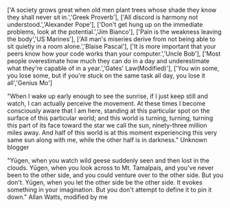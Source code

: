 ['A society grows great when old men plant trees whose shade they know they shall never sit in.','Greek Proverb'],
['All discord is harmony not understood.','Alexander Pope'],
['Don't get hung up on the immediate problems, look at the potential.','Jim Bianco'],
['Pain is the weakness leaving the body','US Marines'],
['All man's miseries derive from not being able to sit quietly in a room alone.','Blaise Pascal'],
['It is more important that your peers know how your code works than your computer.','Uncle Bob'],
['Most people overestimate how much they can do in a day and underestimate what they're capable of in a year.','Gates' Law(Modified)'], 
['You win some, you lose some, but if you're stuck on the same task all day, you lose it all','Genius Mo']

"When I wake up early enough to see the sunrise, if I just keep still and watch, I can actually perceive the movement. At these times I become consciously aware that I am here, standing at this particular spot on the surface of this particular world; and this world is turning, turning, turning this part of its face toward the star we call the sun, ninety-three million miles away. And half of this world is at this moment experiencing this very same sun along with me, while the other half is in darkness."
Unknown blogger

"Yūgen, when you watch wild geese suddenly seen and then lost in the clouds. Yūgen, when you look across to Mt. Tamalpais, and you've never been to the other side, and you could venture over to the other side. But you don't. Yūgen, when you let the other side be the other side. It evokes something in your imagination. But you don't attempt to define it to pin it down." 
Allan Watts, modified by me
